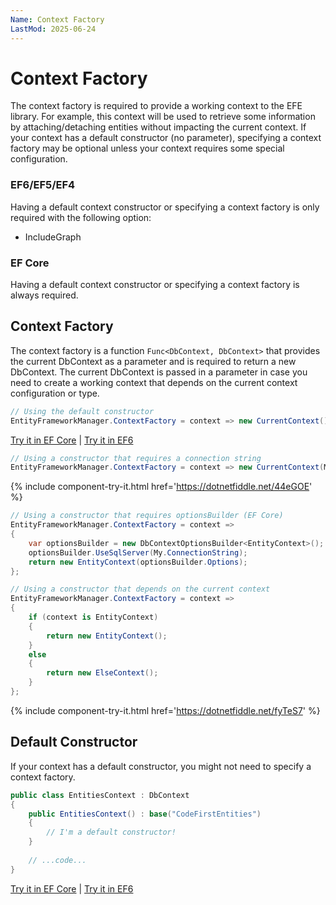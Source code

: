 ```yaml
---
Name: Context Factory
LastMod: 2025-06-24
---
```


# Context Factory

The context factory is required to provide a working context to the EFE library. For example, this context will be used to retrieve some information by attaching/detaching entities without impacting the current context.
If your context has a default constructor (no parameter), specifying a context factory may be optional unless your context requires some special configuration.

### EF6/EF5/EF4
Having a default context constructor or specifying a context factory is only required with the following option:
- IncludeGraph

### EF Core
Having a default context constructor or specifying a context factory is always required.

## Context Factory
The context factory is a function `Func<DbContext, DbContext>` that provides the current DbContext as a parameter and is required to return a new DbContext.
The current DbContext is passed in a parameter in case you need to create a working context that depends on the current context configuration or type.

```csharp
// Using the default constructor
EntityFrameworkManager.ContextFactory = context => new CurrentContext();
```

[Try it in EF Core](https://dotnetfiddle.net/WLddqV) | [Try it in EF6](https://dotnetfiddle.net/6BQAzg)

```csharp
// Using a constructor that requires a connection string
EntityFrameworkManager.ContextFactory = context => new CurrentContext(My.ConnectionString);
```
{% include component-try-it.html href='https://dotnetfiddle.net/44eGOE' %}

```csharp
// Using a constructor that requires optionsBuilder (EF Core) 
EntityFrameworkManager.ContextFactory = context =>
{
	var optionsBuilder = new DbContextOptionsBuilder<EntityContext>();
	optionsBuilder.UseSqlServer(My.ConnectionString);
	return new EntityContext(optionsBuilder.Options);
};
```

```csharp
// Using a constructor that depends on the current context
EntityFrameworkManager.ContextFactory = context =>
{
	if (context is EntityContext)
	{
		return new EntityContext();
	}
	else
	{
		return new ElseContext();
	}
};
```
{% include component-try-it.html href='https://dotnetfiddle.net/fyTeS7' %}

## Default Constructor
If your context has a default constructor, you might not need to specify a context factory.


```csharp
public class EntitiesContext : DbContext
{
	public EntitiesContext() : base("CodeFirstEntities")
	{
		// I'm a default constructor!
	}
	
	// ...code...
}
```

[Try it in EF Core](https://dotnetfiddle.net/hUYZWx) | [Try it in EF6](https://dotnetfiddle.net/jEPrjg)
